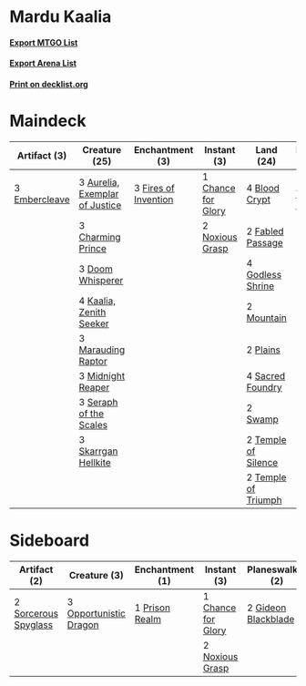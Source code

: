 # Mardu Kaalia

#### [Export MTGO List](../collection/Mardu%20Kaalia/Mardu%20Kaalia.txt)
#### [Export Arena List](../collection/Mardu%20Kaalia/Mardu%20Kaalia_arena.txt)
#### [Print on decklist.org](http://decklist.org/?deckmain=3%09Aurelia,%20Exemplar%20of%20Justice%0A4%09Blood%20Crypt%0A1%09Chance%20for%20Glory%0A3%09Charming%20Prince%0A3%09Doom%20Whisperer%0A3%09Embercleave%0A2%09Fabled%20Passage%0A3%09Fires%20of%20Invention%0A4%09Godless%20Shrine%0A4%09Kaalia,%20Zenith%20Seeker%0A3%09Marauding%20Raptor%0A3%09Midnight%20Reaper%0A2%09Mountain%0A2%09Noxious%20Grasp%0A2%09Plains%0A4%09Sacred%20Foundry%0A3%09Seraph%20of%20the%20Scales%0A3%09Skarrgan%20Hellkite%0A2%09Sorin,%20Vengeful%20Bloodlord%0A2%09Swamp%0A2%09Temple%20of%20Silence%0A2%09Temple%20of%20Triumph&deckside=1%09Chance%20for%20Glory%0A2%09Deafening%20Clarion%0A2%09Gideon%20Blackblade%0A2%09Legion's%20End%0A2%09Noxious%20Grasp%0A3%09Opportunistic%20Dragon%0A1%09Prison%20Realm%0A2%09Sorcerous%20Spyglass)
# Maindeck

|                                      Artifact (3)                                      |                                              Creature (25)                                              |                                        Enchantment (3)                                        |                                         Instant (3)                                         |                                          Land (24)                                           |                                           Planeswalker (2)                                           |
|----------------------------------------------------------------------------------------|---------------------------------------------------------------------------------------------------------|-----------------------------------------------------------------------------------------------|---------------------------------------------------------------------------------------------|----------------------------------------------------------------------------------------------|------------------------------------------------------------------------------------------------------|
|3 [Embercleave](http://gatherer.wizards.com/Pages/Card/Details.aspx?multiverseid=473082)|3 [Aurelia, Exemplar of Justice](http://gatherer.wizards.com/Pages/Card/Details.aspx?multiverseid=452903)|3 [Fires of Invention](http://gatherer.wizards.com/Pages/Card/Details.aspx?multiverseid=473087)|1 [Chance for Glory](http://gatherer.wizards.com/Pages/Card/Details.aspx?multiverseid=452909)|4 [Blood Crypt](http://gatherer.wizards.com/Pages/Card/Details.aspx?multiverseid=97102)       |2 [Sorin, Vengeful Bloodlord](http://gatherer.wizards.com/Pages/Card/Details.aspx?multiverseid=461144)|
|                                                                                        |3 [Charming Prince](http://gatherer.wizards.com/Pages/Card/Details.aspx?multiverseid=472970)             |                                                                                               |2 [Noxious Grasp](http://gatherer.wizards.com/Pages/Card/Details.aspx?multiverseid=466864)   |2 [Fabled Passage](http://gatherer.wizards.com/Pages/Card/Details.aspx?multiverseid=473206)   |                                                                                                      |
|                                                                                        |3 [Doom Whisperer](http://gatherer.wizards.com/Pages/Card/Details.aspx?multiverseid=452819)              |                                                                                               |                                                                                             |4 [Godless Shrine](http://gatherer.wizards.com/Pages/Card/Details.aspx?multiverseid=405099)   |                                                                                                      |
|                                                                                        |4 [Kaalia, Zenith Seeker](http://gatherer.wizards.com/Pages/Card/Details.aspx?multiverseid=466964)       |                                                                                               |                                                                                             |2 [Mountain](http://gatherer.wizards.com/Pages/Card/Details.aspx?multiverseid=439859)         |                                                                                                      |
|                                                                                        |3 [Marauding Raptor](http://gatherer.wizards.com/Pages/Card/Details.aspx?multiverseid=466904)            |                                                                                               |                                                                                             |2 [Plains](http://gatherer.wizards.com/Pages/Card/Details.aspx?multiverseid=439856)           |                                                                                                      |
|                                                                                        |3 [Midnight Reaper](http://gatherer.wizards.com/Pages/Card/Details.aspx?multiverseid=452827)             |                                                                                               |                                                                                             |4 [Sacred Foundry](http://gatherer.wizards.com/Pages/Card/Details.aspx?multiverseid=405106)   |                                                                                                      |
|                                                                                        |3 [Seraph of the Scales](http://gatherer.wizards.com/Pages/Card/Details.aspx?multiverseid=457349)        |                                                                                               |                                                                                             |2 [Swamp](http://gatherer.wizards.com/Pages/Card/Details.aspx?multiverseid=439858)            |                                                                                                      |
|                                                                                        |3 [Skarrgan Hellkite](http://gatherer.wizards.com/Pages/Card/Details.aspx?multiverseid=457258)           |                                                                                               |                                                                                             |2 [Temple of Silence](http://gatherer.wizards.com/Pages/Card/Details.aspx?multiverseid=373522)|                                                                                                      |
|                                                                                        |                                                                                                         |                                                                                               |                                                                                             |2 [Temple of Triumph](http://gatherer.wizards.com/Pages/Card/Details.aspx?multiverseid=373560)|                                                                                                      |


# Sideboard

|                                         Artifact (2)                                          |                                          Creature (3)                                           |                                     Enchantment (1)                                     |                                         Instant (3)                                         |                                       Planeswalker (2)                                       |                                         Sorcery (4)                                          |
|-----------------------------------------------------------------------------------------------|-------------------------------------------------------------------------------------------------|-----------------------------------------------------------------------------------------|---------------------------------------------------------------------------------------------|----------------------------------------------------------------------------------------------|----------------------------------------------------------------------------------------------|
|2 [Sorcerous Spyglass](http://gatherer.wizards.com/Pages/Card/Details.aspx?multiverseid=435407)|3 [Opportunistic Dragon](http://gatherer.wizards.com/Pages/Card/Details.aspx?multiverseid=473095)|1 [Prison Realm](http://gatherer.wizards.com/Pages/Card/Details.aspx?multiverseid=460953)|1 [Chance for Glory](http://gatherer.wizards.com/Pages/Card/Details.aspx?multiverseid=452909)|2 [Gideon Blackblade](http://gatherer.wizards.com/Pages/Card/Details.aspx?multiverseid=463943)|2 [Deafening Clarion](http://gatherer.wizards.com/Pages/Card/Details.aspx?multiverseid=452915)|
|                                                                                               |                                                                                                 |                                                                                         |2 [Noxious Grasp](http://gatherer.wizards.com/Pages/Card/Details.aspx?multiverseid=466864)   |                                                                                              |2 [Legion's End](http://gatherer.wizards.com/Pages/Card/Details.aspx?multiverseid=466860)     |

